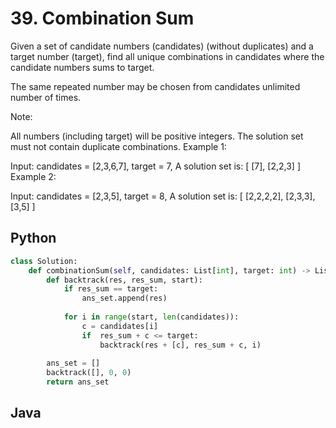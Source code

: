 # 39. Combination Sum

Given a set of candidate numbers (candidates) (without duplicates) and a target number (target), find all unique combinations in candidates where the candidate numbers sums to target.

The same repeated number may be chosen from candidates unlimited number of times.

Note:

All numbers (including target) will be positive integers.
The solution set must not contain duplicate combinations.
Example 1:

Input: candidates = [2,3,6,7], target = 7,
A solution set is:
[
  [7],
  [2,2,3]
]
Example 2:

Input: candidates = [2,3,5], target = 8,
A solution set is:
[
  [2,2,2,2],
  [2,3,3],
  [3,5]
]

## Python
``` python
class Solution:
    def combinationSum(self, candidates: List[int], target: int) -> List[List[int]]:
        def backtrack(res, res_sum, start):
            if res_sum == target:
                ans_set.append(res)
            
            for i in range(start, len(candidates)):
                c = candidates[i]
                if  res_sum + c <= target:
                    backtrack(res + [c], res_sum + c, i)
                    
        ans_set = []
        backtrack([], 0, 0)
        return ans_set
```

## Java
``` java

```